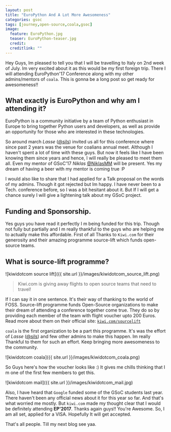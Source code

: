```yaml
---
layout: post
title: "EuroPython And A Lot More Awesomeness"
categories: gsoc
tags: [journey,open-source,coala,gsoc]
image:
  feature: EuroPython.jpg
  teaser: EuroPython-teaser.jpg
  credit: 
  creditlink: ""
---
```

Hey Guys, Im pleased to tell you that I will be travelling to Italy on 2nd week of July. Im very excited about it as this would be my first foreign trip. There I will attending EuroPython'17 Conference along with my other admins/mentors of `coala`. This is gonna be a long post so get ready for awesomeness!!

## What exactly is EuroPython and why am I attending it?
EuroPython is a community initiative by a team of Python enthusiast in Europe to bring together Python users and developers, as well as provide an opportunity for those who are interested in these technologies.

So around march *Lasse* ([@sils](http://github.com/sils)) invited us all for this conference where since past 2 years was the venue for coalians annual meet. Although I haven't spent a lot of time with these guys. But now it feels like I have been knowing them since years and hence, I will really be pleased to meet them all. Even my mentor of GSoC'17 *Niklas* [@NiklasMM](http://github.com/NiklasMM) will be present. Yes my dream of having a beer with my mentor is coming true :P

I would also like to share that I had applied for a Talk proposal on the words of my admins. Though it got rejected but Im happy. I have never been to a Tech. conference before, so I was a bit hesitant about it. But If I will get a chance surely I will give a lightening talk about my GSoC project. 
## Funding and Sponsorship.
Yes guys you have read it perfectly I m being funded for this trip. Though not fully but partially and I m really thankful to the guys who are helping me to actually make this affordable. First of all Thanks to `Kiwi.com` for their generosity and their amazing programme source-lift which funds open-source teams.
## What is source-lift programme?
![kiwidotcom source lift]({{ site.url }}/images/kiwidotcom_source_lift.png)
>Kiwi.com is giving away flights to open source teams that need to travel!

If I can say it in one sentence. It's their way of thanking to the world of FOSS. Source-lift programme funds Open-Source organizations to make their dream of attending a conference together come true. They do so by providing each member of the team with flight voucher upto 200 Euros. Read more about them on their official site: [`kiwi.com/sourcelift`](https://www.kiwi.com/sourcelift/)

`coala` is the first organization to be a part this programme. It's was the effort of *Lasse* ([@sils](http://github.com/sils)) and few other admins to make this happen. Im really Thankful to them for such an effort. Keep bringing more awesomeness to the community.

![kiwidotcom coala]({{ site.url }}/images/kiwidotcom_coala.png)

So Guys here's how the voucher looks like :) It gives me chills thinking that I m one of the first few members to get this.

![kiwidotcom mail]({{ site.url }}/images/kiwidotcom_mail.jpg)

Also, I have heard that `Google` funded some of the GSoC students last year. There haven't been any official news about it for this year so far. And that's what worried me mostly. But `kiwi.com` made my thought clear that I would be definitely attending **EP'2017**. Thanks again guys!! You're Awesome.
So, I am all set, applied for a VISA. Hopefully It will get accepted.

That's all people. Till my next blog see yaa.

